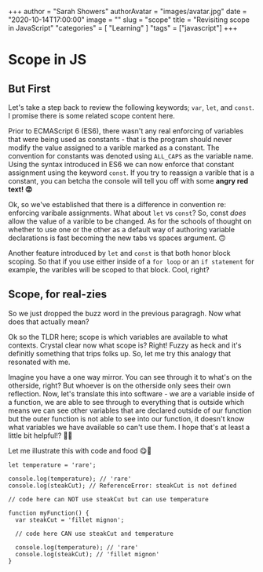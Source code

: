+++
author = "Sarah Showers"
authorAvatar = "images/avatar.jpg"
date = "2020-10-14T17:00:00"
image = ""
slug = "scope"
title = "Revisiting scope in JavaScript"
"categories" = [
  "Learning"
]
"tags" = ["javascript"]
+++

# Scope in JS

## But First

Let's take a step back to review the following keywords; `var`, `let`, and `const`. I promise there is some related scope content here.

Prior to ECMAScript 6 (ES6), there wasn't any real enforcing of variables that were being used as constants - that is the program should never modify the value assigned to a varible marked as a constant. The convention for constants was denoted using `ALL_CAPS` as the variable name. Using the syntax introduced in ES6 we can now enforce that constant assignment using the keyword `const`. If you try to reassign a varible that is a constant, you can betcha the console will tell you off with some **angry red text! 😡**

Ok, so we've established that there is a difference in convention re: enforcing varibale assignments. What about `let` vs `const`? So, const _does_ allow the value of a varible to be changed. As for the schools of thought on whether to use one or the other as a default way of authoring variable declarations is fast becoming the new tabs vs spaces argument. 🙃

Another feature introduced by `let` and `const` is that both honor block scoping. So that if you use either inside of a `for loop` or an `if statement` for example, the varibles will be scoped to that block. Cool, right?


## Scope, for real-zies

So we just dropped the buzz word in the previous paragragh. Now what does that actually mean?

Ok so the TLDR here; scope is which variables are available to what contexts. Crystal clear now what scope is? Right! Fuzzy as heck and it's definitly something that trips folks up. So, let me try this analogy that resonated with me.

Imagine you have a one way mirror. You can see through it to what's on the otherside, right? But whoever is on the otherside only sees their own reflection. Now, let's translate this into software - we are a variable inside of a function, we are able to see through to everything that is outside which means we can see other variables that are declared outside of our function but the outer function is not able to see into our function, it doesn't know what variables we have available so can't use them. I hope that's at least a little bit helpful!? 🤷‍♀️

Let me illustrate this with code and food 😋🥩
```
let temperature = 'rare';

console.log(temperature); // 'rare'
console.log(steakCut); // ReferenceError: steakCut is not defined

// code here can NOT use steakCut but can use temperature

function myFunction() {
  var steakCut = 'fillet mignon';

  // code here CAN use steakCut and temperature

  console.log(temperature); // 'rare'
  console.log(steakCut); // 'fillet mignon'
}
```

